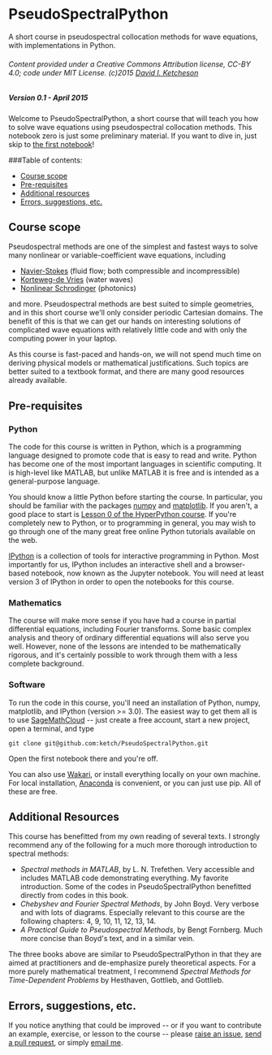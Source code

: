 # PseudoSpectralPython
A short course in pseudospectral collocation methods for wave equations, with implementations in Python.


###### Content provided under a Creative Commons Attribution license, CC-BY 4.0; code under MIT License. (c)2015 [David I. Ketcheson](http://davidketcheson.info)

##### Version 0.1 - April 2015

Welcome to PseudoSpectralPython, a short course that will teach you how to solve wave equations using pseudospectral collocation methods.  This notebook zero is just some preliminary material.  If you want to dive in, just skip to [the first notebook](./PSPython_01-linear-PDEs.ipynb)!

###Table of contents:

- [Course scope](#course-scope)
- [Pre-requisites](#pre-requisites)
- [Additional resources](#additional-resources)
- [Errors, suggestions, etc.](#errors,-suggestions,-etc.)

## Course scope

Pseudospectral methods are one of the simplest and fastest ways to solve many nonlinear or variable-coefficient wave equations, including

- [Navier-Stokes](http://en.wikipedia.org/wiki/Navier%E2%80%93Stokes_equations) (fluid flow; both compressible and incompressible)
- [Korteweg-de Vries](http://en.wikipedia.org/wiki/Korteweg%E2%80%93de_Vries_equation) (water waves)
- [Nonlinear Schrodinger](http://en.wikipedia.org/wiki/Nonlinear_Schr%C3%B6dinger_equation) (photonics)

and more.  Pseudospectral methods are best suited to simple geometries, and in this short course we'll only consider periodic Cartesian domains.  The benefit of this is that we can get our hands on interesting solutions of complicated wave equations with relatively little code and with only the computing power in your laptop.

As this course is fast-paced and hands-on, we will not spend much time on deriving physical models or mathematical justifications.  Such topics are better suited to a textbook format, and there are many good resources already available.

## Pre-requisites

### Python

The code for this course is written in Python, which is a programming language designed to promote code that is easy to read and write.  Python has become one of the most important languages in scientific computing.  It is high-level like MATLAB, but unlike MATLAB it is free and is intended as a general-purpose language.

You should know a little Python before starting the course.  In particular, you should be familiar with the packages [numpy](http://www.numpy.org/) and [matplotlib](http://matplotlib.org/).  If you aren't, a good place to start is [Lesson 0 of the HyperPython course](http://nbviewer.ipython.org/github/ketch/HyperPython/blob/master/Lesson_00_Python.ipynb).  If you're completely new to Python, or to programming in general, you may wish to go through one of the many great free online Python tutorials available on the web.

[IPython](http://www.ipython.org) is a collection of tools for interactive programming in Python.  Most importantly for us, IPython includes an interactive shell and a browser-based notebook, now known as the Jupyter notebook.  You will need at least version 3 of IPython in order to open the notebooks for this course.

### Mathematics

The course will make more sense if you have had a course in partial differential equations, including Fourier transforms.  Some basic complex analysis and theory of ordinary differential equations will also serve you well.  However, none of the lessons are intended to be mathematically rigorous, and it's certainly possible to work through them with a less complete background.

### Software

To run the code in this course, you'll need an installation of Python, numpy, matplotlib, and IPython (version >= 3.0).  The easiest way to get them all is to use [SageMathCloud](http://cloud.sagemath.org) -- just create a free account, start a new project, open a terminal, and type
    
    git clone git@github.com:ketch/PseudoSpectralPython.git
   
Open the first notebook there and you're off.

You can also use [Wakari](http://wakari.io), or install everything locally on your own machine.  For local installation, [Anaconda](https://store.continuum.io/cshop/anaconda/) is convenient, or you can just use pip.  All of these are free.

## Additional Resources

This course has benefitted from my own reading of several texts.  I strongly recommend any of the following for a much more thorough introduction to spectral methods:

- *Spectral methods in MATLAB*, by L. N. Trefethen.  Very accessible and includes MATLAB code demonstrating everything.  My favorite introduction.  Some of the codes in PseudoSpectralPython benefitted directly from codes in this book.
- *Chebyshev and Fourier Spectral Methods*, by John Boyd.  Very verbose and with lots of diagrams.  Especially relevant to this course are the following chapters: 4, 9, 10, 11, 12, 13, 14.
- *A Practical Guide to Pseudospectral Methods*, by Bengt Fornberg.  Much more concise than Boyd's text, and in a similar vein.

The three books above are similar to PseudoSpectralPython in that they are aimed at practitioners and de-emphasize purely theoretical aspects.  For a more purely mathematical treatment, I recommend *Spectral Methods for Time-Dependent Problems* by Hesthaven, Gottlieb, and Gottlieb.


## Errors, suggestions, etc.

If you notice anything that could be improved -- or if you want to contribute an example, exercise, or lesson to the course -- please [raise an issue](https://github.com/ketch/PseudoSpectralPython/issues), [send a pull request](https://github.com/ketch/PseudoSpectralPython/pulls), or simply [email me](mailto:dketch@gmail.com).